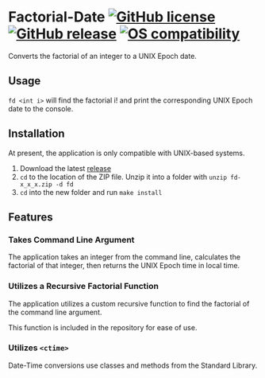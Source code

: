 # Factorial-Date [![GitHub license](https://img.shields.io/badge/license-MIT-lightgrey.svg)](https://raw.githubusercontent.com/colbertz2/factorial-date/colbertz2-readme/LICENSE) [![GitHub release](https://img.shields.io/github/release/colbertz2/factorial-date.svg)](https://github.com/colbertz2/factorial-date/releases) [![OS compatibility](https://img.shields.io/badge/compatibility-unix-lightgrey.svg)](https://en.wikipedia.org/wiki/List_of_Unix_systems)
Converts the factorial of an integer to a UNIX Epoch date.

## Usage
`fd <int i>` will find the factorial i! and print the corresponding UNIX Epoch date to the console.

## Installation
At present, the application is only compatible with UNIX-based systems.

1) Download the latest [release](https://github.com/colbertz2/factorial-date/releases/latest)
2) `cd` to the location of the ZIP file. Unzip it into a folder with `unzip fd-x_x_x.zip -d fd`
3) `cd` into the new folder and run `make install`

## Features
### Takes Command Line Argument
The application takes an integer from the command line, calculates the factorial of that integer, then returns the UNIX Epoch time in local time.

### Utilizes a Recursive Factorial Function
The application utilizes a custom recursive function to find the factorial of the command line argument.

This function is included in the repository for ease of use.

### Utilizes `<ctime>`
Date-Time conversions use classes and methods from the Standard Library.
